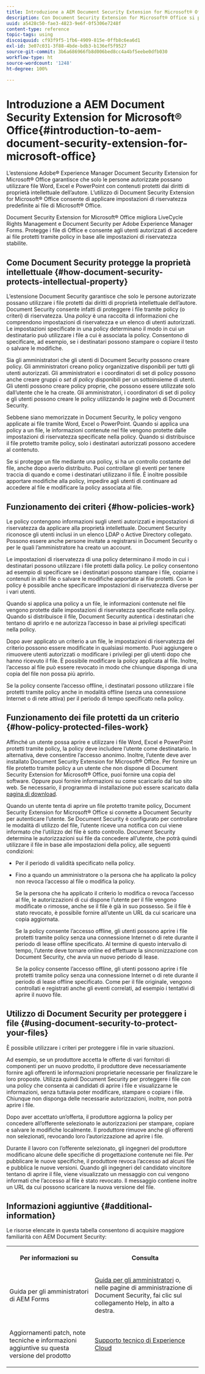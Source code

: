 ```yaml
---
title: Introduzione a AEM Document Security Extension for Microsoft® Office
description: Con Document Security Extension for Microsoft® Office si possono applicare le impostazioni di riservatezza predefinite ai file di Microsoft® Office.
uuid: a5428c50-fae3-4823-9e6f-0f5306e7248f
content-type: reference
topic-tags: using
discoiquuid: cf93f9f5-1fb6-4909-815e-0ffb8c6ea6d1
exl-id: 3e07c031-3f88-4bde-bdb3-b136ef5f9527
source-git-commit: 3b6a686966fb8d006bed8cc4a4bf5eebe0dfb030
workflow-type: ht
source-wordcount: '1248'
ht-degree: 100%

---
```


# Introduzione a AEM Document Security Extension for Microsoft® Office{#introduction-to-aem-document-security-extension-for-microsoft-office}

L’estensione Adobe® Experience Manager Document Security Extension for Microsoft® Office garantisce che solo le persone autorizzate possano utilizzare file Word, Excel e PowerPoint con contenuti protetti dai diritti di proprietà intellettuale dell’autore. L’utilizzo di Document Security Extension for Microsoft® Office consente di applicare impostazioni di riservatezza predefinite ai file di Microsoft® Office.

Document Security Extension for Microsoft® Office migliora LiveCycle Rights Management e Document Security per Adobe Experience Manager Forms. Protegge i file di Office e consente agli utenti autorizzati di accedere ai file protetti tramite policy in base alle impostazioni di riservatezza stabilite.

## Come Document Security protegge la proprietà intellettuale {#how-document-security-protects-intellectual-property}

L’estensione Document Security garantisce che solo le persone autorizzate possano utilizzare i file protetti dai diritti di proprietà intellettuale dell’autore. Document Security consente infatti di proteggere i file tramite policy (o criteri) di riservatezza. Una *policy* è una raccolta di informazioni che comprendono impostazioni di riservatezza e un elenco di utenti autorizzati. Le impostazioni specificate in una policy determinano il modo in cui un destinatario può utilizzare i file a cui è associata la policy. Consentono di specificare, ad esempio, se i destinatari possono stampare o copiare il testo o salvare le modifiche.

Sia gli amministratori che gli utenti di Document Security possono creare policy. Gli amministratori creano policy organizzative disponibili per tutti gli utenti autorizzati. Gli amministratori e i coordinatori di set di policy possono anche creare gruppi o *set di policy* disponibili per un sottoinsieme di utenti. Gli utenti possono creare policy proprie, che possono essere utilizzate solo dall’utente che le ha create. Gli amministratori, i coordinatori di set di policy e gli utenti possono creare le policy utilizzando le pagine web di Document Security.

Sebbene siano memorizzate in Document Security, le policy vengono applicate ai file tramite Word, Excel o PowerPoint. Quando si applica una policy a un file, le informazioni contenute nel file vengono protette dalle impostazioni di riservatezza specificate nella policy. Quando si distribuisce il file protetto tramite policy, solo i destinatari autorizzati possono accedere al contenuto.

Se si protegge un file mediante una policy, si ha un controllo costante del file, anche dopo averlo distribuito. Puoi controllare gli eventi per tenere traccia di quando e come i destinatari utilizzano il file. È inoltre possibile apportare modifiche alla policy, impedire agli utenti di continuare ad accedere al file e modificare la policy associata al file.

## Funzionamento dei criteri {#how-policies-work}

Le policy contengono informazioni sugli utenti autorizzati e impostazioni di riservatezza da applicare alla proprietà intellettuale. Document Security riconosce gli utenti inclusi in un elenco LDAP o Active Directory collegato. Possono essere anche persone invitate a registrarsi in Document Security o per le quali l’amministratore ha creato un account.

Le impostazioni di riservatezza di una policy determinano il modo in cui i destinatari possono utilizzare i file protetti dalla policy. Le policy consentono ad esempio di specificare se i destinatari possono stampare i file, copiarne i contenuti in altri file o salvare le modifiche apportate ai file protetti. Con le policy è possibile anche specificare impostazioni di riservatezza diverse per i vari utenti.

Quando si applica una policy a un file, le informazioni contenute nel file vengono protette dalle impostazioni di riservatezza specificate nella policy. Quando si distribuisce il file, Document Security autentica i destinatari che tentano di aprirlo e ne autorizza l’accesso in base ai privilegi specificati nella policy.

Dopo aver applicato un criterio a un file, le impostazioni di riservatezza del criterio possono essere modificate in qualsiasi momento. Puoi aggiungere o rimuovere utenti autorizzati o modificare i privilegi per gli utenti dopo che hanno ricevuto il file. È possibile modificare la policy applicata al file. Inoltre, l’accesso al file può essere revocato in modo che chiunque disponga di una copia del file non possa più aprirlo.

Se la policy consente l’accesso offline, i destinatari possono utilizzare i file protetti tramite policy anche in modalità offline (senza una connessione Internet o di rete attiva) per il periodo di tempo specificato nella policy.

## Funzionamento dei file protetti da un criterio {#how-policy-protected-files-work}

Affinché un utente possa aprire e utilizzare i file Word, Excel e PowerPoint protetti tramite policy, la policy deve includere l’utente come destinatario. In alternativa, deve consentire l’accesso anonimo. Inoltre, l’utente deve aver installato Document Security Extension for Microsoft® Office. Per fornire un file protetto tramite policy a un utente che non dispone di Document Security Extension for Microsoft® Office, puoi fornire una copia del software. Oppure puoi fornire informazioni su come scaricarlo dal tuo sito web. Se necessario, il programma di installazione può essere scaricato dalla [pagina di download](https://experienceleague.adobe.com/it/docs/experience-manager-document-security/using/download-installer).

Quando un utente tenta di aprire un file protetto tramite policy, Document Security Extension for Microsoft® Office si connette a Document Security per autenticare l’utente. Se Document Security è configurato per controllare le modalità di utilizzo del file, l’utente riceve una notifica con cui viene informato che l’utilizzo del file è sotto controllo. Document Security determina le autorizzazioni sui file da concedere all’utente, che potrà quindi utilizzare il file in base alle impostazioni della policy, alle seguenti condizioni:

* Per il periodo di validità specificato nella policy.
* Fino a quando un amministratore o la persona che ha applicato la policy non revoca l’accesso al file o modifica la policy.

  Se la persona che ha applicato il criterio lo modifica o revoca l’accesso al file, le autorizzazioni di cui dispone l’utente per il file vengono modificate o rimosse, anche se il file è già in suo possesso. Se il file è stato revocato, è possibile fornire all’utente un URL da cui scaricare una copia aggiornata.

  Se la policy consente l’accesso offline, gli utenti possono aprire i file protetti tramite policy senza una connessione Internet o di rete durante il periodo di lease offline specificato. Al termine di questo intervallo di tempo, l’utente deve tornare online ed effettuare la sincronizzazione con Document Security, che avvia un nuovo periodo di lease.

  Se la policy consente l’accesso offline, gli utenti possono aprire i file protetti tramite policy senza una connessione Internet o di rete durante il periodo di lease offline specificato. Come per il file originale, vengono controllati e registrati anche gli eventi correlati, ad esempio i tentativi di aprire il nuovo file.

## Utilizzo di Document Security per proteggere i file {#using-document-security-to-protect-your-files}

È possibile utilizzare i criteri per proteggere i file in varie situazioni.

Ad esempio, se un produttore accetta le offerte di vari fornitori di componenti per un nuovo prodotto, il produttore deve necessariamente fornire agli offerenti le informazioni proprietarie necessarie per finalizzare le loro proposte. Utilizza quindi Document Security per proteggere i file con una policy che consenta ai candidati di aprire i file e visualizzarne le informazioni, senza tuttavia poter modificare, stampare o copiare i file. Chiunque non disponga delle necessarie autorizzazioni, inoltre, non potrà aprire i file.

Dopo aver accettato un’offerta, il produttore aggiorna la policy per concedere all’offerente selezionato le autorizzazioni per stampare, copiare e salvare le modifiche localmente. Il produttore rimuove anche gli offerenti non selezionati, revocando loro l’autorizzazione ad aprire i file.

Durante il lavoro con l’offerente selezionato, gli ingegneri del produttore modificano alcune delle specifiche di progettazione contenute nei file. Per pubblicare le nuove specifiche, il produttore revoca l’accesso ad alcuni file e pubblica le nuove versioni. Quando gli ingegneri del candidato vincitore tentano di aprire il file, viene visualizzato un messaggio con cui vengono informati che l’accesso al file è stato revocato. Il messaggio contiene inoltre un URL da cui possono scaricare la nuova versione del file.

## Informazioni aggiuntive {#additional-information}

Le risorse elencate in questa tabella consentono di acquisire maggiore familiarità con AEM Document Security:

<table >
 <tbody>
  <tr>
   <th><p>Per informazioni su</p> </th>
   <th><p>Consulta</p> </th>
  </tr>
  <tr>
   <td><p>Guida per gli amministratori di AEM Forms</p> </td>
   <td><p><a href="https://experienceleague.adobe.com/it/docs/experience-manager-65/content/forms/administrator-help/get-started/configure-general-aem-forms-settings">Guida per gli amministratori</a> o, nelle pagine di amministrazione di Document Security, fai clic sul collegamento Help, in alto a destra.</p> </td>
  </tr>
  <tr>
   <td><p>Aggiornamenti patch, note tecniche e informazioni aggiuntive su questa versione del prodotto</p> </td>
   <td><p><a href="https://experienceleague.adobe.com/it?support-solution=General&amp;support-tab=home&amp;lang=it#support">Supporto tecnico di Experience Cloud</a></p> </td>
  </tr>
 </tbody>
</table>

